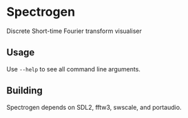 # Spectrogen

Discrete Short-time Fourier transform visualiser

## Usage

Use `--help` to see all command line arguments.

## Building

Spectrogen depends on SDL2, fftw3, swscale, and portaudio.
